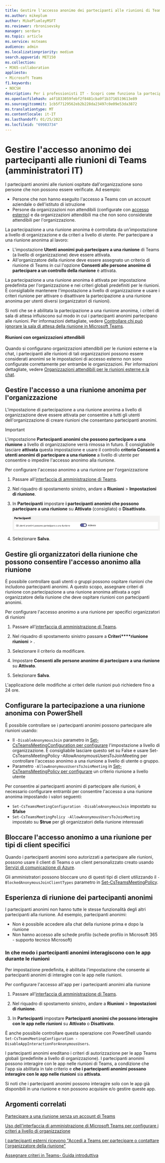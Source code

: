 ```yaml
---
title: Gestire l'accesso anonimo dei partecipanti alle riunioni di Teams (amministratori IT)
ms.author: mikeplum
author: MikePlumleyMSFT
ms.reviewer: rbronisevsky
manager: serdars
ms.topic: article
ms.service: msteams
audience: admin
ms.localizationpriority: medium
search.appverid: MET150
ms.collection:
- M365-collaboration
appliesto:
- Microsoft Teams
f1.keywords:
- NOCSH
description: Per i professionisti IT - Scopri come funziona la partecipazione anonima alle riunioni in Microsoft Teams.
ms.openlocfilehash: a4f1833059febf2f8481cba9f1b3716519613e89
ms.sourcegitcommit: 1cb5f7129562eb2b228da23497c0e09e53da3872
ms.translationtype: MT
ms.contentlocale: it-IT
ms.lasthandoff: 01/25/2023
ms.locfileid: "69983734"
---
```

# <a name="manage-anonymous-participant-access-to-teams-meetings-it-admins"></a>Gestire l'accesso anonimo dei partecipanti alle riunioni di Teams (amministratori IT)

I partecipanti anonimi alle riunioni ospitate dall'organizzazione sono persone che non possono essere verificate. Ad esempio:

- Persone che non hanno eseguito l'accesso a Teams con un account aziendale o dell'istituto di istruzione 
- Persone da organizzazioni non attendibili (configurate con [accesso esterno](manage-external-access.md)) e da organizzazioni attendibili ma che non sono considerate attendibili per l'organizzazione.

La partecipazione a una riunione anonima è controllata da un'impostazione a livello di organizzazione e da criteri a livello di utente. Per partecipare a una riunione anonima al lavoro:
- L'impostazione **Utenti anonimi può partecipare a una riunione** di Teams (a livello di organizzazione) deve essere attivata.
- All'organizzatore della riunione deve essere assegnato un criterio di riunione di Teams in cui l'opzione **Consenti alle persone anonime di partecipare a un controllo della riunione** è attivata.

La partecipazione a una riunione anonima è attivata per impostazione predefinita per l'organizzazione e nei criteri globali predefiniti per le riunioni. È consigliabile mantenere l'impostazione a livello di organizzazione e usare i criteri riunione per attivare o disattivare la partecipazione a una riunione anonima per utenti diversi (organizzatori di riunioni).

Si noti che se è abilitata la partecipazione a una riunione anonima, i criteri di sala di attesa influiscono sul modo in cui i partecipanti anonimi partecipano alle riunioni. Per informazioni dettagliate, vedere [Controllare chi può ignorare la sala di attesa della riunione in Microsoft Teams](who-can-bypass-meeting-lobby.md).

#### <a name="meetings-with-trusted-organizations"></a>Riunioni con organizzazioni attendibili

Quando si configurano organizzazioni attendibili per le riunioni esterne e la chat, i partecipanti alle riunioni di tali organizzazioni possono essere considerati anonimi se le impostazioni di accesso esterno non sono configurate correttamente per entrambe le organizzazioni. Per informazioni dettagliate, vedere [Organizzazioni attendibili per le riunioni esterne e la chat](manage-external-access.md).

## <a name="manage-anonymous-meeting-join-for-the-organization"></a>Gestire l'accesso a una riunione anonima per l'organizzazione

L'impostazione di partecipazione a una riunione anonima a livello di organizzazione deve essere attivata per consentire a tutti gli utenti dell'organizzazione di creare riunioni che consentano partecipanti anonimi.

> [!Important]
> L'impostazione **Partecipanti anonimi che possono partecipare a una riunione** a livello di organizzazione verrà rimossa in futuro. È consigliabile lasciare **attivata** questa impostazione e usare il controllo **criterio Consenti a utenti anonimi di partecipare a una riunione** a livello di utente per consentire o impedire l'accesso anonimo alla riunione.

Per configurare l'accesso anonimo a una riunione per l'organizzazione
1. Passare all'[interfaccia di amministrazione di Teams](https://admin.teams.microsoft.com).

1. Nel riquadro di spostamento sinistro, andare a **Riunioni** > **Impostazioni di riunione**.

1. In **Partecipanti** impostare **i partecipanti anonimi che possono partecipare a una riunione** su **Attivato** (consigliato) o **Disattivato**.

    ![Screenshot delle impostazioni dei partecipanti per le riunioni nell'interfaccia di amministrazione.](media/meeting-settings-participants.png "Screenshot delle impostazioni dei partecipanti per le riunioni di Teams nell'interfaccia di amministrazione di Microsoft Teams")

1. Selezionare **Salva**.

## <a name="manage-which-meeting-organizers-can-allow-anonymous-meeting-join"></a>Gestire gli organizzatori della riunione che possono consentire l'accesso anonimo alla riunione

È possibile controllare quali utenti o gruppi possono ospitare riunioni che includono partecipanti anonimi. A questo scopo, assegnare criteri di riunione con partecipazione a una riunione anonima attivata a ogni organizzatore della riunione che deve ospitare riunioni con partecipanti anonimi.

Per configurare l'accesso anonimo a una riunione per specifici organizzatori di riunioni
1. Passare all'[interfaccia di amministrazione di Teams](https://admin.teams.microsoft.com).

1. Nel riquadro di spostamento sinistro passare a **Criteri****riunione riunioni** > .

1. Selezionare il criterio da modificare.

1. Impostare **Consenti alle persone anonime di partecipare a una riunione** su **Attivato**.

1. Selezionare **Salva**.

L'applicazione delle modifiche ai criteri delle riunioni può richiedere fino a 24 ore.

## <a name="configure-anonymous-meeting-join-using-powershell"></a>Configurare la partecipazione a una riunione anonima con PowerShell

È possibile controllare se i partecipanti anonimi possono partecipare alle riunioni usando:

- Il `-DisableAnonymousJoin` parametro in [Set-CsTeamsMeetingConfiguration per configurare](/powershell/module/skype/set-csteamsmeetingconfiguration) l'impostazione a livello di organizzazione. È consigliabile lasciare questo set su False e usare Set-CsTeamsMeetingPolicy -AllowAnonymousUsersToJoinMeeting per controllare l'accesso anonimo a una riunione a livello di utente o gruppo.
- Parametro `-AllowAnonymousUsersToJoinMeeting` in [Set-CsTeamsMeetingPolicy per configurare](/powershell/module/skype/set-csteamsmeetingpolicy) un criterio riunione a livello utente

Per consentire ai partecipanti anonimi di partecipare alle riunioni, è necessario configurare entrambi per consentire l'accesso a una riunione anonima impostando i valori seguenti:

- `Set-CsTeamsMeetingConfiguration -DisableAnonymousJoin` impostato su **$false**
- `Set-CsTeamsMeetingPolicy -AllowAnonymousUsersToJoinMeeting` impostato su **$true** per gli organizzatori della riunione interessati

## <a name="block-anonymous-meeting-join-for-specific-client-types"></a>Bloccare l'accesso anonimo a una riunione per tipi di client specifici

Quando i partecipanti anonimi sono autorizzati a partecipare alle riunioni, possono usare il client di Teams o un client personalizzato creato usando [Servizi di comunicazione di Azure](/azure/communication-services/). 

Gli amministratori possono bloccare uno di questi tipi di client utilizzando il `-BlockedAnonymousJoinClientTypes` parametro in [Set-CsTeamsMeetingPolicy](/powershell/module/skype/set-csteamsmeetingpolicy#-blockedanonymousjoinclienttypes).

## <a name="anonymous-participants-meeting-experience"></a>Esperienza di riunione dei partecipanti anonimi

I partecipanti anonimi non hanno tutte le stesse funzionalità degli altri partecipanti alla riunione. Ad esempio, partecipanti anonimi:

- Non è possibile accedere alla chat della riunione prima e dopo la riunione
- Non hanno accesso alle schede profilo (schede profilo in Microsoft 365 - supporto tecnico Microsoft)

### <a name="how-anonymous-participants-interact-with-apps-in-meetings"></a>In che modo i partecipanti anonimi interagiscono con le app durante le riunioni

Per impostazione predefinita, è abilitata l'impostazione che consente ai partecipanti anonimi di interagire con le app nelle riunioni.

Per configurare l'accesso all'app per i partecipanti anonimi alla riunione

1. Passare all'[interfaccia di amministrazione di Teams](https://admin.teams.microsoft.com).

1. Nel riquadro di spostamento sinistro, andare a **Riunioni** > **Impostazioni di riunione**.

1. In **Partecipanti** impostare  **Partecipanti anonimi che possono interagire con le app nelle riunioni** su **Attivato** o **Disattivato**.

È anche possibile controllare questa operazione con PowerShell usando `Set-CsTeamsMeetingConfiguration -DisableAppInteractionForAnonymousUsers`.

I partecipanti anonimi ereditano i criteri di autorizzazione per le app Teams globali (predefinite a livello di organizzazione). I partecipanti anonimi possono interagire con le app nelle riunioni di Teams, a condizione che l'app sia abilitata in tale criterio e **che i partecipanti anonimi possano interagire con le app nelle riunioni** sia **attivata**.

Si noti che i partecipanti anonimi possono interagire solo con le app già disponibili in una riunione e non possono acquisire e/o gestire queste app.

## <a name="related-topics"></a>Argomenti correlati

[Partecipare a una riunione senza un account di Teams](https://support.microsoft.com/office/c6efc38f-4e03-4e79-b28f-e65a4c039508)

[Uso dell'interfaccia di amministrazione di Microsoft Teams per configurare i criteri a livello di organizzazione](meeting-settings-in-teams.md#allow-anonymous-users-to-join-meetings)

[I partecipanti esterni ricevono "Accedi a Teams per partecipare o contattare l'organizzatore della riunione"](/microsoftteams/troubleshoot/meetings/external-participants-join-meeting-blocked)

[Assegnare criteri in Teams- Guida introduttiva](policy-assignment-overview.md)